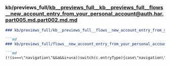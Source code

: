 ### kb/previews_full/kb__previews_full__kb__previews_full__flows__new_account_entry_from_your_personal_account@auth.har.part005.md.part002.md.md

```md
### kb/previews_full/kb__previews_full__flows__new_account_entry_from_your_personal_account@auth.har.part005.md.part002.md

```md
### kb/previews_full/flows__new_account_entry_from_your_personal_account@auth.har.part005.md (part 002)

```md
(!(s===\"navigation\"&&a&&i+u<a))switch(c.entryType){case\"navigation\":{yH(t,c,i);
```

```

```

```
